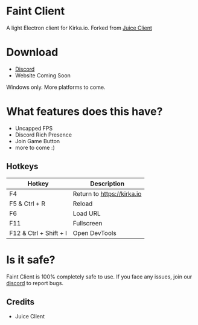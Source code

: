 # Faint Client
A light Electron client for Kirka.io. Forked from [Juice Client](https://juice.irrvlo.xyz)

# Download
- [Discord](https://discord.gg/dZhCMAQRxP)
- Website Coming Soon

Windows only. More platforms to come.

# What features does this have?
- Uncapped FPS
- Discord Rich Presence
- Join Game Button
- more to come :)

## Hotkeys
| Hotkey | Description |
| ------ | ----------- |
| F4 | Return to https://kirka.io |
| F5 & Ctrl + R| Reload |
| F6 | Load URL |
| F11 | Fullscreen |
| F12 & Ctrl + Shift + I | Open DevTools |

# Is it safe?

Faint Client is 100% completely safe to use. If you face any issues, join our [discord](https://discord.gg/dZhCMAQRxP) to report bugs.

## Credits

- Juice Client
